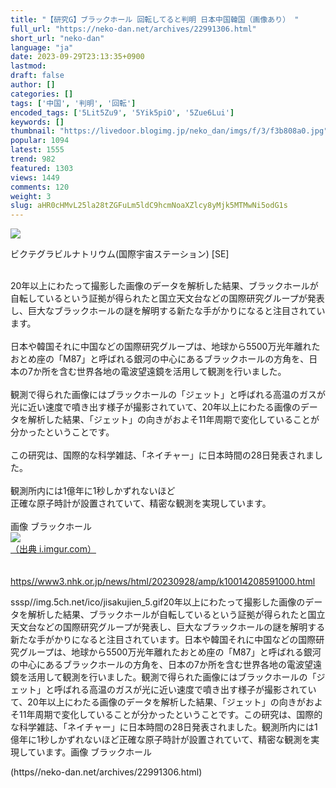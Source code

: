 ```yaml
---
title: "【研究G】ブラックホール 回転してると判明 日本中国韓国（画像あり） "
full_url: "https://neko-dan.net/archives/22991306.html"
short_url: "neko-dan"
language: "ja"
date: 2023-09-29T23:13:35+0900
lastmod: 
draft: false
author: []
categories: []
tags: ['中国', '判明', '回転']
encoded_tags: ['5Lit5Zu9', '5Yik5piO', '5Zue6Lui']
keywords: []
thumbnail: "https://livedoor.blogimg.jp/neko_dan/imgs/f/3/f3b808a0.jpg"
popular: 1094
latest: 1555
trend: 982
featured: 1303
views: 1449
comments: 120
weight: 3
slug: aHR0cHMvL25la28tZGFuLm5ldC9hcmNoaXZlcy8yMjk5MTMwNi5odG1s
---
```


![](https://livedoor.blogimg.jp/neko_dan/imgs/f/3/f3b808a0.jpg)

<div><p>ビクテグラビルナトリウム(国際宇宙ステーション) [SE] </p><br> 20年以上にわたって撮影した画像のデータを解析した結果、ブラックホールが自転しているという証拠が得られたと国立天文台などの国際研究グループが発表し、巨大なブラックホールの謎を解明する新たな手がかりになると注目されています。 <br> <br> 日本や韓国それに中国などの国際研究グループは、地球から5500万光年離れたおとめ座の「M87」と呼ばれる銀河の中心にあるブラックホールの方角を、日本の7か所を含む世界各地の電波望遠鏡を活用して観測を行いました。 <br> <br> 観測で得られた画像にはブラックホールの「ジェット」と呼ばれる高温のガスが光に近い速度で噴き出す様子が撮影されていて、20年以上にわたる画像のデータを解析した結果、「ジェット」の向きがおよそ11年周期で変化していることが分かったということです。 <br> <br> この研究は、国際的な科学雑誌、「ネイチャー」に日本時間の28日発表されました。 <br> <br> 観測所内には1億年に1秒しかずれないほど <br> 正確な原子時計が設置されていて、精密な観測を実現しています。 <br> <br> 画像 ブラックホール <br> <a href='https//i.imgur.com/OdrIArT.jpg' target='_blank' class='' id='img_1_1'><img src='https//livedoor.blogimg.jp/neko_dan/imgs/f/3/f3b808a0.jpg'><br>（出典 i.imgur.com）<br></a> <br> <br> <a target='_blank' href='https//www3.nhk.or.jp/news/html/20230928/amp/k10014208591000.html'>https//www3.nhk.or.jp/news/html/20230928/amp/k10014208591000.html</a> <p>sssp//img.5ch.net/ico/jisakujien_5.gif20年以上にわたって撮影した画像のデータを解析した結果、ブラックホールが自転しているという証拠が得られたと国立天文台などの国際研究グループが発表し、巨大なブラックホールの謎を解明する新たな手がかりになると注目されています。日本や韓国それに中国などの国際研究グループは、地球から5500万光年離れたおとめ座の「M87」と呼ばれる銀河の中心にあるブラックホールの方角を、日本の7か所を含む世界各地の電波望遠鏡を活用して観測を行いました。観測で得られた画像にはブラックホールの「ジェット」と呼ばれる高温のガスが光に近い速度で噴き出す様子が撮影されていて、20年以上にわたる画像のデータを解析した結果、「ジェット」の向きがおよそ11年周期で変化していることが分かったということです。この研究は、国際的な科学雑誌、「ネイチャー」に日本時間の28日発表されました。観測所内には1億年に1秒しかずれないほど正確な原子時計が設置されていて、精密な観測を実現しています。画像 ブラックホール</p></div>

(https//neko-dan.net/archives/22991306.html)
